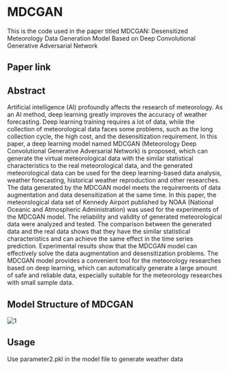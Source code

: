 # MDCGAN
This is the code used in the paper titled MDCGAN: Desensitized Meteorology Data Generation Model Based on Deep Convolutional Generative Adversarial Network

## Paper link

## Abstract
Artificial intelligence (AI) profoundly affects the research of meteorology. As an AI method, deep learning greatly improves the accuracy of weather forecasting. Deep learning training requires a lot of data, while the collection of meteorological data faces some problems, such as the long collection cycle, the high cost, and the desensitization requirement. In this paper, a deep learning model named MDCGAN (Meteorology Deep Convolutional Generative Adversarial Network) is proposed, which can generate the virtual meteorological data with the similar statistical characteristics to the real meteorological data, and the generated meteorological data can be used for the deep learning-based data analysis, weather forecasting, historical weather reproduction and other researches. The data generated by the MDCGAN model meets the requirements of data augmentation and data desensitization at the same time. In this paper, the meteorological data set of Kennedy Airport published by NOAA (National Oceanic and Atmospheric Administration) was used for the experiments of the MDCGAN model. The reliability and validity of generated meteorological data were analyzed and tested. The comparison between the generated data and the real data shows that they have the similar statistical characteristics and can achieve the same effect in the time series prediction. Experimental results show that the MDCGAN model can effectively solve the data augmentation and desensitization problems. The MDCGAN model provides a convenient tool for the meteorology researches based on deep learning, which can automatically generate a large amount of safe and reliable data, especially suitable for the meteorology researches with small sample data.

## Model Structure of MDCGAN
![1](https://user-images.githubusercontent.com/58810217/117533276-83b33780-b01e-11eb-86fb-9361eda2ed2b.jpg)

## Usage

Use parameter2.pkl in the model file to generate weather data
